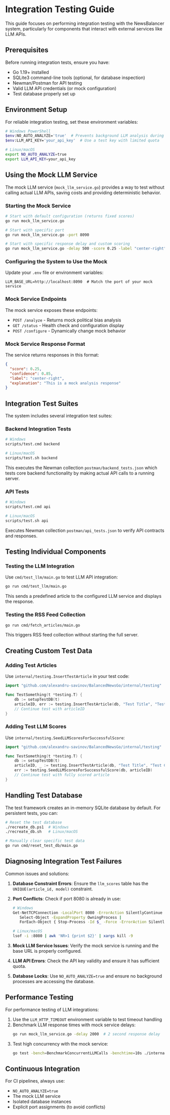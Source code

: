 # Integration Testing Guide

This guide focuses on performing integration testing with the NewsBalancer system, particularly for components that interact with external services like LLM APIs.

## Prerequisites

Before running integration tests, ensure you have:

- Go 1.19+ installed
- SQLite3 command-line tools (optional, for database inspection)
- Newman/Postman for API testing
- Valid LLM API credentials (or mock configuration)
- Test database properly set up

## Environment Setup

For reliable integration testing, set these environment variables:

```bash
# Windows PowerShell
$env:NO_AUTO_ANALYZE='true'  # Prevents background LLM analysis during tests
$env:LLM_API_KEY='your_api_key'  # Use a test key with limited quota

# Linux/macOS
export NO_AUTO_ANALYZE=true
export LLM_API_KEY=your_api_key
```

## Using the Mock LLM Service

The mock LLM service (`mock_llm_service.go`) provides a way to test without calling actual LLM APIs, saving costs and providing deterministic behavior.

### Starting the Mock Service

```bash
# Start with default configuration (returns fixed scores)
go run mock_llm_service.go

# Start with specific port
go run mock_llm_service.go -port 8090

# Start with specific response delay and custom scoring
go run mock_llm_service.go -delay 500 -score 0.25 -label "center-right"
```

### Configuring the System to Use the Mock

Update your `.env` file or environment variables:

```
LLM_BASE_URL=http://localhost:8090  # Match the port of your mock service
```

### Mock Service Endpoints

The mock service exposes these endpoints:

- `POST /analyze` - Returns mock political bias analysis
- `GET /status` - Health check and configuration display
- `POST /configure` - Dynamically change mock behavior

### Mock Service Response Format

The service returns responses in this format:

```json
{
  "score": 0.25,
  "confidence": 0.85,
  "label": "center-right",
  "explanation": "This is a mock analysis response"
}
```

## Integration Test Suites

The system includes several integration test suites:

### Backend Integration Tests

```bash
# Windows
scripts/test.cmd backend

# Linux/macOS
scripts/test.sh backend
```

This executes the Newman collection `postman/backend_tests.json` which tests core backend functionality by making actual API calls to a running server.

### API Tests

```bash
# Windows
scripts/test.cmd api

# Linux/macOS
scripts/test.sh api
```

Executes Newman collection `postman/api_tests.json` to verify API contracts and responses.

## Testing Individual Components

### Testing the LLM Integration

Use `cmd/test_llm/main.go` to test LLM API integration:

```bash
go run cmd/test_llm/main.go
```

This sends a predefined article to the configured LLM service and displays the response.

### Testing the RSS Feed Collection

```bash
go run cmd/fetch_articles/main.go
```

This triggers RSS feed collection without starting the full server.

## Creating Custom Test Data

### Adding Test Articles

Use `internal/testing.InsertTestArticle` in your test code:

```go
import "github.com/alexandru-savinov/BalancedNewsGo/internal/testing"

func TestSomething(t *testing.T) {
    db := setupTestDB(t)
    articleID, err := testing.InsertTestArticle(db, "Test Title", "Test Content")
    // Continue test with articleID
}
```

### Adding Test LLM Scores

Use `internal/testing.SeedLLMScoresForSuccessfulScore`:

```go
import "github.com/alexandru-savinov/BalancedNewsGo/internal/testing"

func TestSomething(t *testing.T) {
    db := setupTestDB(t)
    articleID, _ := testing.InsertTestArticle(db, "Test Title", "Test Content")
    err := testing.SeedLLMScoresForSuccessfulScore(db, articleID)
    // Continue test with fully scored article
}
```

## Handling Test Database

The test framework creates an in-memory SQLite database by default. For persistent tests, you can:

```bash
# Reset the test database
./recreate_db.ps1  # Windows
./recreate_db.sh   # Linux/macOS

# Manually clear specific test data
go run cmd/reset_test_db/main.go
```

## Diagnosing Integration Test Failures

Common issues and solutions:

1. **Database Constraint Errors**: Ensure the `llm_scores` table has the `UNIQUE(article_id, model)` constraint.

2. **Port Conflicts**: Check if port 8080 is already in use:
   ```bash
   # Windows
   Get-NetTCPConnection -LocalPort 8080 -ErrorAction SilentlyContinue | 
      Select-Object -ExpandProperty OwningProcess | 
      ForEach-Object { Stop-Process -Id $_ -Force -ErrorAction SilentlyContinue }
   
   # Linux/macOS
   lsof -i :8080 | awk 'NR>1 {print $2}' | xargs kill -9
   ```

3. **Mock LLM Service Issues**: Verify the mock service is running and the base URL is properly configured.

4. **LLM API Errors**: Check the API key validity and ensure it has sufficient quota.

5. **Database Locks**: Use `NO_AUTO_ANALYZE=true` and ensure no background processes are accessing the database.

## Performance Testing

For performance testing of LLM integrations:

1. Use the `LLM_HTTP_TIMEOUT` environment variable to test timeout handling
2. Benchmark LLM response times with mock service delays:
   ```bash
   go run mock_llm_service.go -delay 2000  # 2 second response delay
   ```
3. Test high concurrency with the mock service:
   ```bash
   go test -bench=BenchmarkConcurrentLLMCalls -benchtime=10s ./internal/llm/...
   ```

## Continuous Integration

For CI pipelines, always use:
- `NO_AUTO_ANALYZE=true`
- The mock LLM service
- Isolated database instances
- Explicit port assignments (to avoid conflicts) 